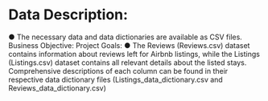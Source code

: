 # Data Description: 
● The necessary data and data dictionaries are available as CSV files. 
Business Objective: 
Project Goals: 
● The Reviews (Reviews.csv) dataset contains information about reviews left 
for Airbnb listings, while the Listings (Listings.csv) dataset contains all 
relevant details about the listed stays. Comprehensive descriptions of each 
column can be found in their respective data dictionary files 
(Listings_data_dictionary.csv and Reviews_data_dictionary.csv) 
